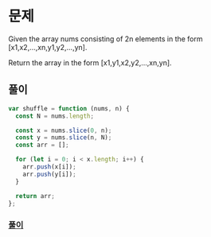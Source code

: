 # 문제

Given the array nums consisting of 2n elements in the form [x1,x2,...,xn,y1,y2,...,yn].

Return the array in the form [x1,y1,x2,y2,...,xn,yn].

## 풀이

```javascript
var shuffle = function (nums, n) {
  const N = nums.length;

  const x = nums.slice(0, n);
  const y = nums.slice(n, N);
  const arr = [];

  for (let i = 0; i < x.length; i++) {
    arr.push(x[i]);
    arr.push(y[i]);
  }

  return arr;
};
```

### [풀이](https://leetcode.com/submissions/detail/643243071/)

